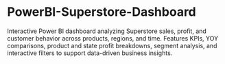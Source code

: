 # PowerBI-Superstore-Dashboard
Interactive Power BI dashboard analyzing Superstore sales, profit, and customer behavior across products, regions, and time. Features KPIs, YOY comparisons, product and state profit breakdowns, segment analysis, and interactive filters to support data-driven business insights.
